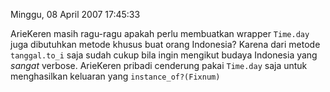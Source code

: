 Minggu, 08 April 2007 17:45:33

ArieKeren masih ragu-ragu apakah perlu membuatkan wrapper `Time.day` juga dibutuhkan metode khusus buat orang Indonesia? Karena dari metode `tanggal.to_i` saja sudah cukup bila ingin mengikut budaya Indonesia yang *sangat* verbose. ArieKeren pribadi cenderung pakai `Time.day` saja untuk menghasilkan keluaran yang `instance_of?(Fixnum)`

